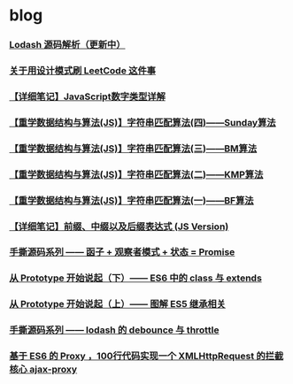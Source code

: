 # blog

### [Lodash 源码解析（更新中）](https://www.yuque.com/lanchengtie/rbtkp2)
### [关于用设计模式刷 LeetCode 这件事](https://github.com/LazyDuke/blog/issues/12)
### [【详细笔记】JavaScript数字类型详解](https://github.com/LazyDuke/blog/issues/11)
### [【重学数据结构与算法(JS)】字符串匹配算法(四)——Sunday算法 ](https://github.com/LazyDuke/blog/issues/10)
### [【重学数据结构与算法(JS)】字符串匹配算法(三)——BM算法](https://github.com/LazyDuke/blog/issues/9)
### [【重学数据结构与算法(JS)】字符串匹配算法(二)——KMP算法](https://github.com/LazyDuke/blog/issues/8)
### [【重学数据结构与算法(JS)】字符串匹配算法(一)——BF算法](https://github.com/LazyDuke/blog/issues/7)
### [【详细笔记】前缀、中缀以及后缀表达式 (JS Version)](https://github.com/LazyDuke/blog/issues/6)
### [手撕源码系列 —— 函子 + 观察者模式 + 状态 = Promise](https://github.com/LazyDuke/blog/issues/5)
### [从 Prototype 开始说起（下）—— ES6 中的 class 与 extends](https://github.com/LazyDuke/blog/issues/4)
### [从 Prototype 开始说起（上）—— 图解 ES5 继承相关](https://github.com/LazyDuke/blog/issues/3)
### [手撕源码系列 —— lodash 的 debounce 与 throttle](https://github.com/LazyDuke/blog/issues/2)
### [基于 ES6 的 Proxy ，100行代码实现一个 XMLHttpRequest 的拦截核心 ajax-proxy](https://github.com/LazyDuke/blog/issues/1)
